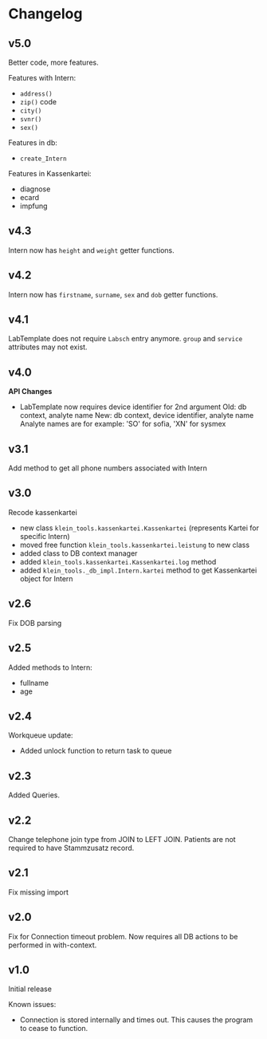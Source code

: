 
# Changelog

## v5.0

Better code, more features.

Features with Intern:
* `address()`
* `zip()` code
* `city()`
* `svnr()`
* `sex()`

Features in db:
* `create_Intern`

Features in Kassenkartei:
* diagnose
* ecard
* impfung

## v4.3

Intern now has `height` and `weight` getter functions.

## v4.2

Intern now has `firstname`, `surname`, `sex` and `dob` getter functions.

## v4.1

LabTemplate does not require `Labsch` entry anymore.
`group` and `service` attributes may not exist.

## v4.0

**API Changes**
* LabTemplate now requires device identifier for 2nd argument
  Old: db context, analyte name
  New: db context, device identifier, analyte name
  Analyte names are for example: 'SO' for sofia, 'XN' for sysmex

## v3.1

Add method to get all phone numbers associated with Intern

## v3.0

Recode kassenkartei

* new class `klein_tools.kassenkartei.Kassenkartei` (represents Kartei for specific Intern)
* moved free function `klein_tools.kassenkartei.leistung` to new class
* added class to DB context manager
* added `klein_tools.kassenkartei.Kassenkartei.log` method
* added `klein_tools._db_impl.Intern.kartei` method to get Kassenkartei object for Intern

## v2.6

Fix DOB parsing

## v2.5

Added methods to Intern:
* fullname
* age

## v2.4

Workqueue update:
* Added unlock function to return task to queue

## v2.3

Added Queries.

## v2.2

Change telephone join type from JOIN to LEFT JOIN.
Patients are not required to have Stammzusatz record.

## v2.1

Fix missing import

## v2.0

Fix for Connection timeout problem.
Now requires all DB actions to be performed in with-context.

## v1.0

Initial release

Known issues:

* Connection is stored internally and times out.
  This causes the program to cease to function.
